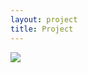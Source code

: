 ```yaml
---
layout: project
title: Project
---
```

![](https://github-readme-stats.vercel.app/api?username=NuyoaH-L&show_icons=true&theme=tokyonight)
